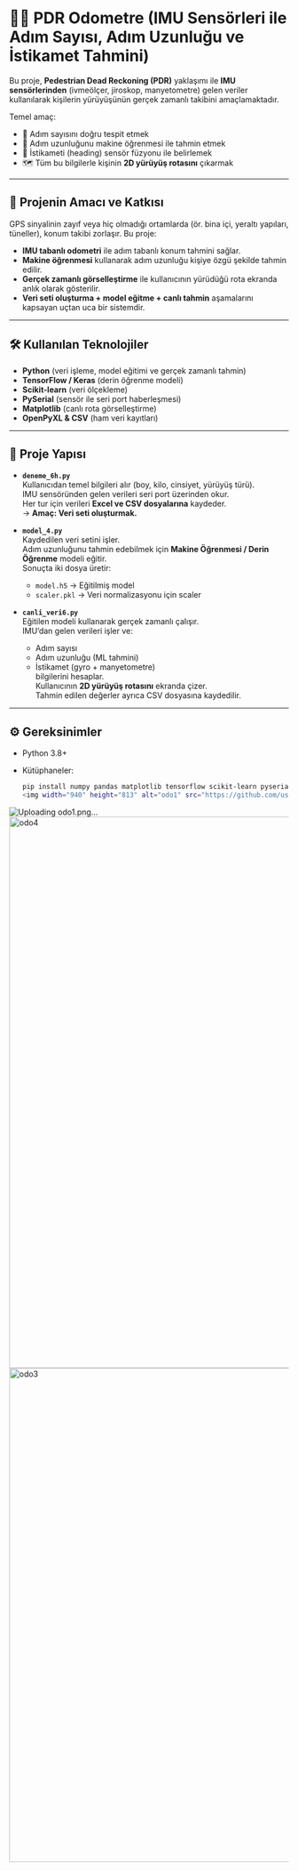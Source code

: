 # 🚶‍♂️ PDR Odometre (IMU Sensörleri ile Adım Sayısı, Adım Uzunluğu ve İstikamet Tahmini)

Bu proje, **Pedestrian Dead Reckoning (PDR)** yaklaşımı ile **IMU sensörlerinden** (ivmeölçer, jiroskop, manyetometre) gelen veriler kullanılarak kişilerin yürüyüşünün gerçek zamanlı takibini amaçlamaktadır.  

Temel amaç:  
- 🦶 Adım sayısını doğru tespit etmek  
- 📏 Adım uzunluğunu makine öğrenmesi ile tahmin etmek  
- 🧭 İstikameti (heading) sensör füzyonu ile belirlemek  
- 🗺️ Tüm bu bilgilerle kişinin **2D yürüyüş rotasını** çıkarmak  

---

## 🎯 Projenin Amacı ve Katkısı

GPS sinyalinin zayıf veya hiç olmadığı ortamlarda (ör. bina içi, yeraltı yapıları, tüneller), konum takibi zorlaşır. Bu proje:  

- **IMU tabanlı odometri** ile adım tabanlı konum tahmini sağlar.  
- **Makine öğrenmesi** kullanarak adım uzunluğu kişiye özgü şekilde tahmin edilir.  
- **Gerçek zamanlı görselleştirme** ile kullanıcının yürüdüğü rota ekranda anlık olarak gösterilir.  
- **Veri seti oluşturma + model eğitme + canlı tahmin** aşamalarını kapsayan uçtan uca bir sistemdir.  

---

## 🛠️ Kullanılan Teknolojiler

- **Python** (veri işleme, model eğitimi ve gerçek zamanlı tahmin)  
- **TensorFlow / Keras** (derin öğrenme modeli)  
- **Scikit-learn** (veri ölçekleme)  
- **PySerial** (sensör ile seri port haberleşmesi)  
- **Matplotlib** (canlı rota görselleştirme)  
- **OpenPyXL & CSV** (ham veri kayıtları)  

---

## 📂 Proje Yapısı

- **`deneme_6h.py`**  
  Kullanıcıdan temel bilgileri alır (boy, kilo, cinsiyet, yürüyüş türü).  
  IMU sensöründen gelen verileri seri port üzerinden okur.  
  Her tur için verileri **Excel ve CSV dosyalarına** kaydeder.  
  → **Amaç: Veri seti oluşturmak.**

- **`model_4.py`**  
  Kaydedilen veri setini işler.  
  Adım uzunluğunu tahmin edebilmek için **Makine Öğrenmesi / Derin Öğrenme** modeli eğitir.  
  Sonuçta iki dosya üretir:  
  - `model.h5` → Eğitilmiş model  
  - `scaler.pkl` → Veri normalizasyonu için scaler  

- **`canli_veri6.py`**  
  Eğitilen modeli kullanarak gerçek zamanlı çalışır.  
  IMU’dan gelen verileri işler ve:  
  - Adım sayısı  
  - Adım uzunluğu (ML tahmini)  
  - İstikamet (gyro + manyetometre)  
  bilgilerini hesaplar.  
  Kullanıcının **2D yürüyüş rotasını** ekranda çizer.  
  Tahmin edilen değerler ayrıca CSV dosyasına kaydedilir.  

---

## ⚙️ Gereksinimler

- Python 3.8+  

- Kütüphaneler:
  ```bash
  pip install numpy pandas matplotlib tensorflow scikit-learn pyserial openpyxl keyboard
  <img width="940" height="813" alt="odo1" src="https://github.com/user-attachments/assets/a8b12369-902f-462d-9d91-2e9f2c811b37" />
![Uploading odo1.png…]()
<img width="885" height="992" alt="odo4" src="https://github.com/user-attachments/assets/581d8342-cdfd-4d69-8dcd-f4279d92679e" />
<img width="908" height="889" alt="odo3" src="https://github.com/user-attachments/assets/3aeffe4e-bafc-4402-b3ca-26668af1f837" />

